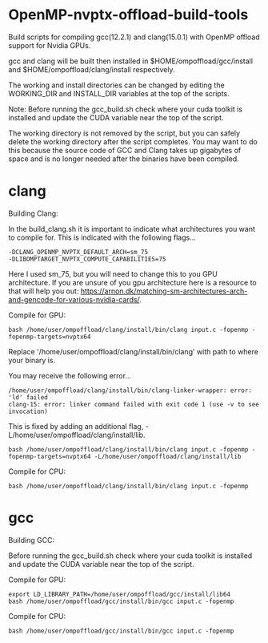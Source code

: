 # OpenMP-nvptx-offload-build-tools
Build scripts for compiling gcc(12.2.1) and clang(15.0.1) with OpenMP offload support for Nvidia GPUs.

gcc and clang will be built then installed in $HOME/ompoffload/gcc/install and $HOME/ompoffload/clang/install respectively.

The working and install directories can be changed by editing the WORKING_DIR and INSTALL_DIR variables at the top of the scripts.

Note: Before running the gcc_build.sh check where your cuda toolkit is installed and update the CUDA variable near the top of the script.

The working directory is not removed by the script, but you can safely delete the working directory after the script completes. You may want to do this because the source code of GCC and Clang takes up gigabytes of space and is no longer needed after the binaries have been compiled.


# clang
Building Clang:

In the build_clang.sh it is important to indicate what architectures you want to compile for. This is indicated with the following flags...
```
-DCLANG_OPENMP_NVPTX_DEFAULT_ARCH=sm_75
-DLIBOMPTARGET_NVPTX_COMPUTE_CAPABILITIES=75
```
Here I used sm_75, but you will need to change this to you GPU architecture. If you are unsure of you gpu architecture here is a resource to that will help you out: https://arnon.dk/matching-sm-architectures-arch-and-gencode-for-various-nvidia-cards/.

Compile for GPU:
```
bash /home/user/ompoffload/clang/install/bin/clang input.c -fopenmp -fopenmp-targets=nvptx64
```
Replace '/home/user/ompoffload/clang/install/bin/clang' with path to where your binary is.

You may receive the following error...
```
/home/user/ompoffload/clang/install/bin/clang-linker-wrapper: error: 'ld' failed
clang-15: error: linker command failed with exit code 1 (use -v to see invocation)
```
This is fixed by adding an additional flag, -L/home/user/ompoffload/clang/install/lib.
```
bash /home/user/ompoffload/clang/install/bin/clang input.c -fopenmp -fopenmp-targets=nvptx64 -L/home/user/ompoffload/clang/install/lib
```

Compile for CPU:
```
bash /home/user/ompoffload/clang/install/bin/clang input.c -fopenmp
```

# gcc
Building GCC:

Before running the gcc_build.sh check where your cuda toolkit is installed and update the CUDA variable near the top of the script.

Compile for GPU:
```
export LD_LIBRARY_PATH=/home/user/ompoffload/gcc/install/lib64
bash /home/user/ompoffload/gcc/install/bin/gcc input.c -fopenmp
```

Compile for CPU:
```
bash /home/user/ompoffload/gcc/install/bin/gcc input.c -fopenmp
```

